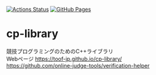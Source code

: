 [![Actions Status](https://github.com/toof-jp/cp-library/workflows/verify/badge.svg)](https://github.com/toof-jp/cp-library/actions)
[![GitHub Pages](https://img.shields.io/static/v1?label=GitHub+Pages&message=+&color=brightgreen&logo=github)](https://toof-jp.github.io/cp-library/)

# cp-library
競技プログラミングのためのC++ライブラリ <br>
Webページ https://toof-jp.github.io/cp-library/ <br>
https://github.com/online-judge-tools/verification-helper <br>

